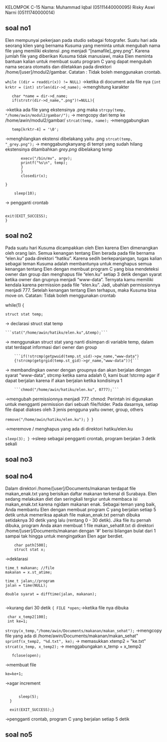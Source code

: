 KELOMPOK C-15
Nama: Muhammad Iqbal    (05111440000095)
      Risky Aswi Narni  (05111740000014)
     
## soal no1
Elen mempunyai pekerjaan pada studio sebagai fotografer. Suatu hari ada seorang klien yang bernama Kusuma yang meminta untuk mengubah nama file yang memiliki ekstensi .png menjadi “[namafile]_grey.png”. Karena jumlah file yang diberikan Kusuma tidak manusiawi, maka Elen meminta bantuan kalian untuk membuat suatu program C yang dapat mengubah nama secara otomatis 
dan diletakkan pada direktori /home/[user]/modul2/gambar.
Catatan : Tidak boleh menggunakan crontab.

```while ((dir = readdir(x)) != NULL)```
->ketika di document ada file nya
 ```{int krktr = (int) strlen(dir->d_name);```
->menghitung karakter
```char temp[1000];
   char *name = dir->d_name;
   if(strstr(dir->d_name,".png")!=NULL){
   ```
->ketika ada file yang ekstensinya .png maka
```strcpy(temp, "/home/awin/modul2/gambar/");```
-> mengcopy dari temp ke /home/awin/modul2/gambar/
``strcat(temp, name);``
->menggabungkan
```krktr = (int)strlen(temp);
   temp[krktr-4] = '\0';
   ```
 ->menghilangkan  ekstensi dibelakang yaitu .png
```strcat(temp, "_grey.png");```
-> menggabungkanyang di tempt yang sudah hilang ekstensinya ditambahkan _grey.png_ dibelakang temp
 ```char *argv[] = {"mv", name, temp, NULL};
		execv("/bin/mv", argv);
		printf("%s\n", temp);
	    }
        }
        closedir(x); 

}
```
```
    sleep(10);
```
-> pengganti crontab
  ```}
  
  exit(EXIT_SUCCESS);
}
```

      
## soal no2
Pada suatu hari Kusuma dicampakkan oleh Elen karena Elen dimenangkan oleh orang lain. Semua kenangan tentang Elen berada pada file bernama “elen.ku” pada direktori “hatiku”. Karena sedih berkepanjangan, tugas kalian sebagai teman Kusuma adalah membantunya untuk menghapus semua kenangan tentang Elen dengan membuat program C yang bisa mendeteksi owner dan group dan menghapus file “elen.ku” setiap 3 detik dengan syarat ketika owner dan grupnya menjadi “www-data”. Ternyata kamu memiliki kendala karena permission pada file “elen.ku”. Jadi, ubahlah permissionnya menjadi 777. Setelah kenangan tentang Elen terhapus, maka Kusuma bisa move on.
Catatan: Tidak boleh menggunakan crontab

while(1) {

   ```struct stat temp;```
   
   -> declarasi struct stat temp
   
	```stat("/home/awin/hatiku/elen.ku",&temp);```
  
  -> menggunakan struct stat yang nanti disimpan di variable temp, dalam stat terdapat informasi dari owner dan group
  
		```if(!strcmp(getpwuid(temp.st_uid)->pw_name,"www-data")
		{!strcmp(getgrgid(temp.st_gid)->gr_name,"www-data")){```
    
  -> membandingkan owner dengan groupnya dan akan berjalan dengan syarat "www-data", strcmp ketika sama adalah 0, 
  kami buat !stcrmp agar if dapat berjalan karena if akan berjalan ketika kondisinya 1
		
		```chmod("/home/awin/hatiku/elen.ku", 0777);```
    
   ->mengubah permissionnya menjadi 777. chmod: Perintah ini digunakan untuk mengganti permission dari sebuah file/folder. Pada dasarnya, setiap file dapat diakses oleh 3 jenis pengguna yaitu owner, group, others
    
   ```remove("/home/awin/hatiku/elen.ku");```
	```}
	   }```
 
  ->meremove / menghapus yang ada di direktori hatiku/elen.ku
  
  ``sleep(3);
  }``
  ->sleep sebagai pengganti crontab, program berjalan 3 detik sekali
  ## soal no3
  ## soal no4
Dalam direktori /home/[user]/Documents/makanan terdapat file makan_enak.txt yang berisikan daftar makanan terkenal di Surabaya. Elen sedang melakukan diet dan seringkali tergiur untuk membaca isi makan_enak.txt karena ngidam makanan enak. Sebagai teman yang baik, Anda membantu Elen dengan membuat program C yang berjalan setiap 5 detik untuk memeriksa apakah file makan_enak.txt pernah dibuka setidaknya 30 detik yang lalu (rentang 0 - 30 detik).
Jika file itu pernah dibuka, program Anda akan membuat 1 file makan_sehat#.txt di direktori /home/[user]/Documents/makanan dengan '#' berisi bilangan bulat dari 1 sampai tak hingga untuk mengingatkan Elen agar berdiet.
```while(1) {
    char path[500];
    struct stat x;
```
->deklarasi
```stat(path, &x);
time_t makanan; //file
makanan = x.st_atime;
	
time_t jalan;//program
jalan = time(NULL);

double syarat = difftime(jalan, makanan);
```
 ```if(syarat < 31)
 ```
 ->kurang dari 30 detik
  ``{ FILE *open;``->ketika file nya dibuka 
  ```char x_temp[100];
   char x_temp2[100];
   int ke=1;
  ```
```strcpy(x_temp,"/home/awin/Documents/makanan/makan_sehat");```
->mengcopy file yang ada di /home/awin/Documents/makanan/makan_sehat"
```sprintf(x_temp2, "%d.txt", ke);```
-> memasukkan xtemp2 = "ke.txt"
```strcat(x_temp, x_temp2);```
-> menggabungakan x_temp + x_temp2
```open = fopen(x_temp, "w");
   fclose(open);
   ```
->membuat file
```
ke=ke+1;
```
->agar increment
  ```}

    	sleep(5);
	}

	exit(EXIT_SUCCESS);}
```
->pengganti crontab, program C yang berjalan setiap 5 detik 



  ## soal no5
